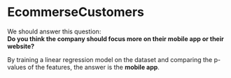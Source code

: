 # EcommerseCustomers
We should answer this question: \
__Do you think the company should focus more on their mobile app or their website?__

By training a linear regression model on the dataset and comparing the p-values of the features, the answer is the __mobile app__.
